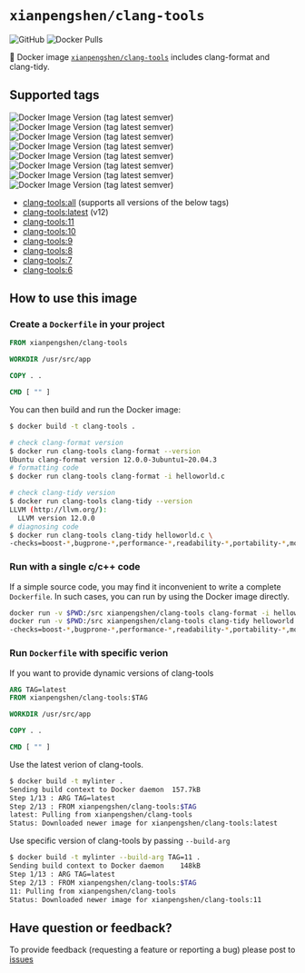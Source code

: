 # `xianpengshen/clang-tools`

![GitHub](https://img.shields.io/github/license/shenxianpeng/clang-tools)
![Docker Pulls](https://img.shields.io/docker/pulls/xianpengshen/clang-tools)

🐳 Docker image [`xianpengshen/clang-tools`](https://hub.docker.com/repository/docker/xianpengshen/clang-tools) includes clang-format and clang-tidy.

## Supported tags
![Docker Image Version (tag latest semver)](https://img.shields.io/docker/v/xianpengshen/clang-tools/all)
![Docker Image Version (tag latest semver)](https://img.shields.io/docker/v/xianpengshen/clang-tools/latest)
![Docker Image Version (tag latest semver)](https://img.shields.io/docker/v/xianpengshen/clang-tools/11)
![Docker Image Version (tag latest semver)](https://img.shields.io/docker/v/xianpengshen/clang-tools/10)
![Docker Image Version (tag latest semver)](https://img.shields.io/docker/v/xianpengshen/clang-tools/9)
![Docker Image Version (tag latest semver)](https://img.shields.io/docker/v/xianpengshen/clang-tools/8)
![Docker Image Version (tag latest semver)](https://img.shields.io/docker/v/xianpengshen/clang-tools/7)
![Docker Image Version (tag latest semver)](https://img.shields.io/docker/v/xianpengshen/clang-tools/6)


* [clang-tools:all](https://github.com/shenxianpeng/clang-tools/blob/master/all/Dockerfile) (supports all versions of the below tags)
* [clang-tools:latest](https://github.com/shenxianpeng/clang-tools/blob/master/12/Dockerfile) (v12)
* [clang-tools:11](https://github.com/shenxianpeng/clang-tools/blob/master/11/Dockerfile)
* [clang-tools:10](https://github.com/shenxianpeng/clang-tools/blob/master/10/Dockerfile)
* [clang-tools:9](https://github.com/shenxianpeng/clang-tools/blob/master/9/Dockerfile)
* [clang-tools:8](https://github.com/shenxianpeng/clang-tools/blob/master/8/Dockerfile)
* [clang-tools:7](https://github.com/shenxianpeng/clang-tools/blob/master/7/Dockerfile)
* [clang-tools:6](https://github.com/shenxianpeng/clang-tools/blob/master/6/Dockerfile)

## How to use this image

### Create a `Dockerfile` in your project

```Dockerfile
FROM xianpengshen/clang-tools

WORKDIR /usr/src/app

COPY . .

CMD [ "" ]
```

You can then build and run the Docker image:

```bash
$ docker build -t clang-tools .

# check clang-format version
$ docker run clang-tools clang-format --version
Ubuntu clang-format version 12.0.0-3ubuntu1~20.04.3
# formatting code
$ docker run clang-tools clang-format -i helloworld.c

# check clang-tidy version
$ docker run clang-tools clang-tidy --version
LLVM (http://llvm.org/):
  LLVM version 12.0.0
# diagnosing code
$ docker run clang-tools clang-tidy helloworld.c \
-checks=boost-*,bugprone-*,performance-*,readability-*,portability-*,modernize-*,clang-analyzer-cplusplus-*,clang-analyzer-*,cppcoreguidelines-*
```

### Run with a single c/c++ code

If a simple source code, you may find it inconvenient to write a complete `Dockerfile`. In such cases, you can run by using the Docker image directly.

```bash
docker run -v $PWD:/src xianpengshen/clang-tools clang-format -i helloworld.c
docker run -v $PWD:/src xianpengshen/clang-tools clang-tidy helloworld.c \
-checks=boost-*,bugprone-*,performance-*,readability-*,portability-*,modernize-*,clang-analyzer-cplusplus-*,clang-analyzer-*,cppcoreguidelines-*
```

### Run `Dockerfile` with specific verion

If you want to provide dynamic versions of clang-tools

```Dockerfile
ARG TAG=latest
FROM xianpengshen/clang-tools:$TAG

WORKDIR /usr/src/app

COPY . .

CMD [ "" ]
```

Use the latest verion of clang-tools.

```bash
$ docker build -t mylinter .
Sending build context to Docker daemon  157.7kB
Step 1/13 : ARG TAG=latest
Step 2/13 : FROM xianpengshen/clang-tools:$TAG
latest: Pulling from xianpengshen/clang-tools
Status: Downloaded newer image for xianpengshen/clang-tools:latest
```

Use specific version of clang-tools by passing `--build-arg`

```bash
$ docker build -t mylinter --build-arg TAG=11 .
Sending build context to Docker daemon    148kB
Step 1/13 : ARG TAG=latest
Step 2/13 : FROM xianpengshen/clang-tools:$TAG
11: Pulling from xianpengshen/clang-tools
Status: Downloaded newer image for xianpengshen/clang-tools:11
```
## Have question or feedback?

To provide feedback (requesting a feature or reporting a bug) please post to [issues](https://github.com/shenxianpeng/clang-tools/issues)
